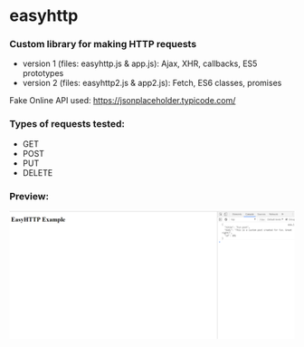 # easyhttp

### Custom library for making HTTP requests
- version 1 (files: easyhttp.js & app.js): Ajax, XHR, callbacks, ES5 prototypes
- version 2 (files: easyhttp2.js & app2.js): Fetch, ES6 classes, promises

Fake Online API used: https://jsonplaceholder.typicode.com/

### Types of requests tested: 
- GET
- POST
- PUT
- DELETE

### Preview:
![alt-text](https://github.com/PierreBezuchow/easyhttp/blob/master/img/easyhttp-screenshot.png)